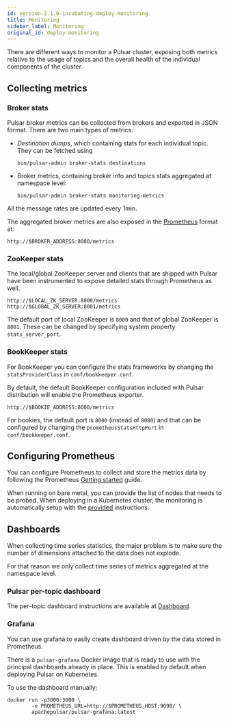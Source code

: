 ```yaml
---
id: version-2.1.0-incubating-deploy-monitoring
title: Monitoring
sidebar_label: Monitoring
original_id: deploy-monitoring
---
```


There are different ways to monitor a Pulsar cluster, exposing both metrics relative to the usage of topics and the overall health of the individual components of the cluster.

## Collecting metrics

### Broker stats

Pulsar broker metrics can be collected from brokers and exported in JSON format. There are two main types of metrics:

* *Destination dumps*, which containing stats for each individual topic. They can be fetched using

  ```shell
  bin/pulsar-admin broker-stats destinations
  ```

* Broker metrics, containing broker info and topics stats aggregated at namespace
  level:

  ```shell
  bin/pulsar-admin broker-stats monitoring-metrics
  ```

All the message rates are updated every 1min.

The aggregated broker metrics are also exposed in the [Prometheus](https://prometheus.io) format at:

```shell
http://$BROKER_ADDRESS:8080/metrics
```

### ZooKeeper stats

The local/global ZooKeeper server and clients that are shipped with Pulsar have been instrumented to expose
detailed stats through Prometheus as well.

```shell
http://$LOCAL_ZK_SERVER:8000/metrics
http://$GLOBAL_ZK_SERVER:8001/metrics
```

The default port of local ZooKeeper is `8000` and that of global ZooKeeper is `8001`.
These can be changed by specifying system property `stats_server_port`.

### BookKeeper stats

For BookKeeper you can configure the stats frameworks by changing the `statsProviderClass` in
`conf/bookkeeper.conf`.

By default, the default BookKeeper configuration included with Pulsar distribution will enable
the Prometheus exporter.

```shell
http://$BOOKIE_ADDRESS:8000/metrics
```

For bookies, the default port is `8000` (instead of `8080`) and that can be configured by changing
the `prometheusStatsHttpPort` in `conf/bookkeeper.conf`.

## Configuring Prometheus

You can configure Prometheus to collect and store the metrics data by following the Prometheus
[Getting started](https://prometheus.io/docs/introduction/getting_started/) guide.

When running on bare metal, you can provide the list of nodes that needs to be probed. When deploying
in a Kubernetes cluster, the monitoring is automatically setup with the [provided](deploy-kubernetes.md)
instructions.

## Dashboards

When collecting time series statistics, the major problem is to make sure the number of dimensions
attached to the data does not explode.

For that reason we only collect time series of metrics aggregated at the namespace level.

### Pulsar per-topic dashboard

The per-topic dashboard instructions are available at [Dashboard](administration-dashboard.md).

### Grafana

You can use grafana to easily create dashboard driven by the data stored in Prometheus.

There is a `pulsar-grafana` Docker image that is ready to use with the principal dashboards already
in place. This is enabled by default when deploying Pulsar on Kubernetes.

To use the dashboard manually:

```shell
docker run -p3000:3000 \
        -e PROMETHEUS_URL=http://$PROMETHEUS_HOST:9090/ \
        apachepulsar/pulsar-grafana:latest
```
